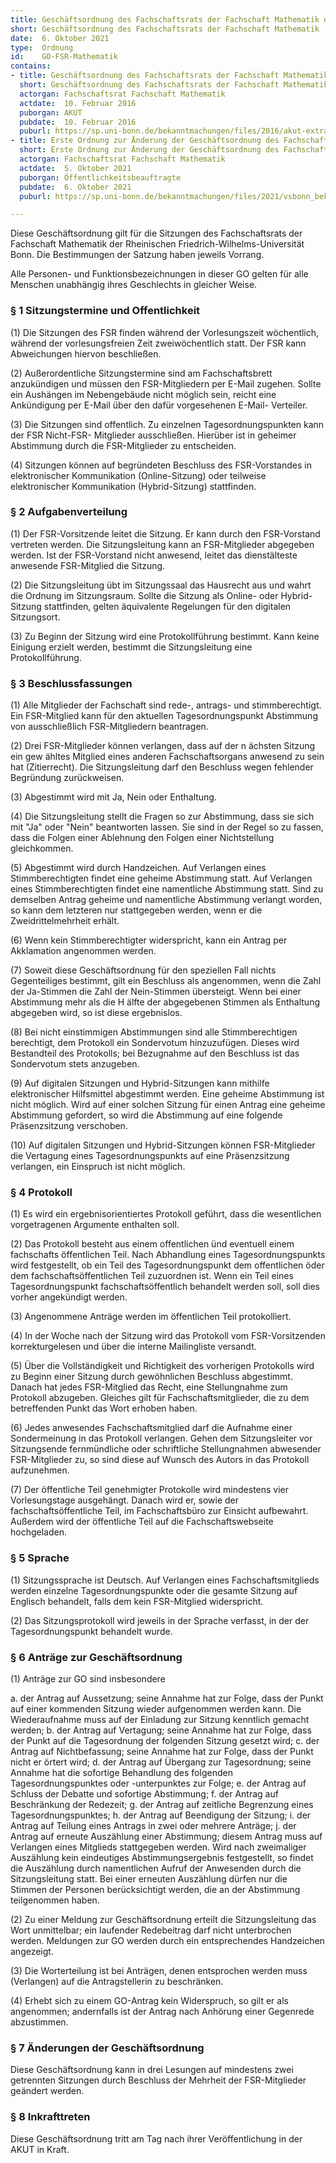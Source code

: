 ```yaml
---
title: Geschäftsordnung des Fachschaftsrats der Fachschaft Mathematik der Rheinischen Friedrich-Wilhelms-Universität Bonn
short: Geschäftsordnung des Fachschaftsrats der Fachschaft Mathematik
date:  6. Oktober 2021
type:  Ordnung
id:    GO-FSR-Mathematik
contains:
- title: Geschäftsordnung des Fachschaftsrats der Fachschaft Mathematik der Rheinischen Friedrich-Wilhelms-Universität Bonn
  short: Geschäftsordnung des Fachschaftsrats der Fachschaft Mathematik
  actorgan: Fachschaftsrat Fachschaft Mathematik
  actdate:  10. Februar 2016
  puborgan: AKUT
  pubdate:  10. Februar 2016
  puburl: https://sp.uni-bonn.de/bekanntmachungen/files/2016/akut-extra__Gesch%C3%A4ftsordnung-des-Fachschaftsrats-der-Fachschaft-Mathematik-der-Rheinischen-Friedrich-Wilhelms-Universit%C3%A4t-Bonn.pdf
- title: Erste Ordnung zur Änderung der Geschäftsordnung des Fachschaftsrates der Fachschaft Mathematik
  short: Erste Ordnung zur Änderung der Geschäftsordnung des Fachschaftsrates der Fachschaft Mathematik
  actorgan: Fachschaftsrat Fachschaft Mathematik
  actdate:  5. Oktober 2021
  puborgan: Öffentlichkeitsbeauftragte
  pubdate:  6. Oktober 2021
  puburl: https://sp.uni-bonn.de/bekanntmachungen/files/2021/vsbonn_bekanntmachung_2021-53.pdf

---
```


Diese Geschäftsordnung gilt für die Sitzungen des Fachschaftsrats der Fachschaft Mathematik der
Rheinischen Friedrich-Wilhelms-Universität Bonn. Die Bestimmungen der Satzung haben jeweils
Vorrang.

Alle Personen- und Funktionsbezeichnungen in dieser GO gelten für alle Menschen unabhängig ihres
Geschlechts in gleicher Weise.

### § 1 Sitzungstermine und Offentlichkeit

(1) Die Sitzungen des FSR finden während der Vorlesungszeit wöchentlich, während der vorlesungsfreien 
Zeit zweiwöchentlich statt. Der FSR kann Abweichungen hiervon beschließen.

(2) Außerordentliche Sitzungstermine sind am Fachschaftsbrett anzukündigen und müssen
den FSR-Mitgliedern per E-Mail zugehen. Sollte ein Aushängen im Nebengebäude nicht
möglich sein, reicht eine Ankündigung per E-Mail über den dafür vorgesehenen E-Mail-
Verteiler.

(3) Die Sitzungen sind offentlich.  ̈Zu einzelnen Tagesordnungspunkten kann der FSR Nicht-FSR-
Mitglieder ausschließen. Hierüber ist in geheimer Abstimmung durch die FSR-Mitglieder zu entscheiden.

(4) Sitzungen können auf begründeten Beschluss des FSR-Vorstandes in elektronischer Kommunikation
(Online-Sitzung) oder teilweise elektronischer Kommunikation (Hybrid-Sitzung)
stattfinden.


### § 2 Aufgabenverteilung

(1) Der FSR-Vorsitzende leitet die Sitzung. Er kann durch den FSR-Vorstand vertreten werden. Die
Sitzungsleitung kann an FSR-Mitglieder abgegeben werden. Ist der FSR-Vorstand nicht anwesend,
leitet das dienstälteste anwesende FSR-Mitglied die Sitzung.

(2) Die Sitzungsleitung übt im Sitzungssaal das Hausrecht aus und wahrt die Ordnung im
Sitzungsraum. Sollte die Sitzung als Online- oder Hybrid-Sitzung stattfinden, gelten äquivalente
Regelungen für den digitalen Sitzungsort.

(3) Zu Beginn der Sitzung wird eine Protokollführung bestimmt. Kann keine Einigung erzielt
werden, bestimmt die Sitzungsleitung eine Protokollführung.


### § 3 Beschlussfassungen

(1) Alle Mitglieder der Fachschaft sind rede-, antrags- und stimmberechtigt. Ein FSR-Mitglied
kann für den aktuellen Tagesordnungspunkt Abstimmung von ausschließlich FSR-Mitgliedern beantragen.

(2) Drei FSR-Mitglieder können verlangen, dass auf der n ̈achsten Sitzung ein gew ̈ahltes Mitglied
eines anderen Fachschaftsorgans anwesend zu sein hat (Zitierrecht). Die Sitzungsleitung darf den
Beschluss wegen fehlender Begründung zurückweisen.

(3) Abgestimmt wird mit Ja, Nein oder Enthaltung.

(4) Die Sitzungsleitung stellt die Fragen so zur Abstimmung, dass sie sich mit "Ja" oder "Nein"
beantworten lassen. Sie sind in der Regel so zu fassen, dass die Folgen einer Ablehnung den Folgen
einer Nichtstellung gleichkommen.

(5) Abgestimmt wird durch Handzeichen. Auf Verlangen eines Stimmberechtigten findet eine geheime 
Abstimmung statt. Auf Verlangen eines Stimmberechtigten findet eine namentliche Abstimmung
statt. Sind zu demselben Antrag geheime und namentliche Abstimmung verlangt worden, so kann
dem letzteren nur stattgegeben werden, wenn er die Zweidrittelmehrheit erhält.

(6) Wenn kein Stimmberechtigter widerspricht, kann ein Antrag per Akklamation angenommen
werden.

(7) Soweit diese Geschäftsordnung für den speziellen Fall nichts Gegenteiliges bestimmt, gilt ein
Beschluss als angenommen, wenn die Zahl der Ja-Stimmen die Zahl der Nein-Stimmen übersteigt.
Wenn bei einer Abstimmung mehr als die H ̈alfte der abgegebenen Stimmen als Enthaltung abgegeben 
wird, so ist diese ergebnislos.

(8) Bei nicht einstimmigen Abstimmungen sind alle Stimmberechtigen berechtigt, dem Protokoll
ein Sondervotum hinzuzufügen. Dieses wird Bestandteil des Protokolls; bei Bezugnahme auf den
Beschluss ist das Sondervotum stets anzugeben.

(9) Auf digitalen Sitzungen und Hybrid-Sitzungen kann mithilfe elektronischer Hilfsmittel
abgestimmt werden. Eine geheime Abstimmung ist nicht möglich. Wird auf einer solchen
Sitzung für einen Antrag eine geheime Abstimmung gefordert, so wird die Abstimmung
auf eine folgende Präsenzsitzung verschoben.

(10) Auf digitalen Sitzungen und Hybrid-Sitzungen können FSR-Mitglieder die Vertagung eines
Tagesordnungspunkts auf eine Präsenzsitzung verlangen, ein Einspruch ist nicht möglich.


### § 4 Protokoll

(1) Es wird ein ergebnisorientiertes Protokoll geführt, dass die wesentlichen vorgetragenen Argumente 
enthalten soll.

(2) Das Protokoll besteht aus einem offentlichen ünd eventuell einem fachschafts ̈offentlichen Teil.
Nach Abhandlung eines Tagesordnungspunkts wird festgestellt, ob ein Teil des Tagesordnungspunkt
dem offentlichen öder dem fachschaftsöffentlichen Teil zuzuordnen ist. Wenn ein Teil eines Tagesordnungspunkt 
fachschaftsöffentlich behandelt werden soll, soll dies vorher angekündigt werden.

(3) Angenommene Anträge werden im  ̈offentlichen Teil protokolliert.

(4) In der Woche nach der Sitzung wird das Protokoll vom FSR-Vorsitzenden korrekturgelesen und
über die interne Mailingliste versandt.

(5) Über die Vollständigkeit und Richtigkeit des vorherigen Protokolls wird zu Beginn einer Sitzung
durch gewöhnlichen Beschluss abgestimmt. Danach hat jedes FSR-Mitglied das Recht, eine Stellungnahme 
zum Protokoll abzugeben. Gleiches gilt für Fachschaftsmitglieder, die zu dem betreffenden
Punkt das Wort erhoben haben.

(6) Jedes anwesendes Fachschaftsmitglied darf die Aufnahme einer Sondermeinung in das Protokoll 
verlangen. Gehen dem Sitzungsleiter vor Sitzungsende fernmündliche oder schriftliche Stellungnahmen 
abwesender FSR-Mitglieder zu, so sind diese auf Wunsch des Autors in das Protokoll
aufzunehmen.

(7) Der öffentliche Teil genehmigter Protokolle wird mindestens vier Vorlesungstage ausgehängt.
Danach wird er, sowie der fachschaftsöffentliche Teil, im Fachschaftsbüro zur Einsicht aufbewahrt.
Außerdem wird der öffentliche Teil auf die Fachschaftswebseite hochgeladen.


### § 5 Sprache

(1) Sitzungssprache ist Deutsch. Auf Verlangen eines Fachschaftsmitglieds werden einzelne Tagesordnungspunkte 
oder die gesamte Sitzung auf Englisch behandelt, falls dem kein FSR-Mitglied widerspricht.

(2) Das Sitzungsprotokoll wird jeweils in der Sprache verfasst, in der der Tagesordnungspunkt
behandelt wurde.


### § 6 Anträge zur Geschäftsordnung

(1) Anträge zur GO sind insbesondere

a. der Antrag auf Aussetzung; seine Annahme hat zur Folge, dass der Punkt auf einer kommenden
    Sitzung wieder aufgenommen werden kann. Die Wiederaufnahme muss auf der Einladung zur
    Sitzung kenntlich gemacht werden;
b. der Antrag auf Vertagung; seine Annahme hat zur Folge, dass der Punkt auf die Tagesordnung
    der folgenden Sitzung gesetzt wird;
c. der Antrag auf Nichtbefassung; seine Annahme hat zur Folge, dass der Punkt nicht er ̈ortert
    wird;
d. der Antrag auf Übergang zur Tagesordnung; seine Annahme hat die sofortige Behandlung des
    folgenden Tagesordnungspunktes oder -unterpunktes zur Folge;
e. der Antrag auf Schluss der Debatte und sofortige Abstimmung;
f. der Antrag auf Beschränkung der Redezeit;
g. der Antrag auf zeitliche Begrenzung eines Tagesordnungspunktes;
h. der Antrag auf Beendigung der Sitzung;
i. der Antrag auf Teilung eines Antrags in zwei oder mehrere Anträge;
j. der Antrag auf erneute Auszählung einer Abstimmung; diesem Antrag muss auf Verlangen
    eines Mitglieds stattgegeben werden. Wird nach zweimaliger Auszählung kein eindeutiges Abstimmungsergebnis 
    festgestellt, so findet die Auszählung durch namentlichen Aufruf der Anwesenden 
    durch die Sitzungsleitung statt. Bei einer erneuten Auszählung dürfen nur die Stimmen
    der Personen berücksichtigt werden, die an der Abstimmung teilgenommen haben.

(2) Zu einer Meldung zur Geschäftsordnung erteilt die Sitzungsleitung das Wort unmittelbar;
ein laufender Redebeitrag darf nicht unterbrochen werden. Meldungen zur GO werden durch ein
entsprechendes Handzeichen angezeigt.

(3) Die Worterteilung ist bei Anträgen, denen entsprochen werden muss (Verlangen) auf die Antragstellerin zu beschränken.

(4) Erhebt sich zu einem GO-Antrag kein Widerspruch, so gilt er als angenommen; andernfalls ist
der Antrag nach Anhörung einer Gegenrede abzustimmen.


### § 7 Änderungen der Geschäftsordnung

Diese Geschäftsordnung kann in drei Lesungen auf mindestens zwei getrennten Sitzungen durch
Beschluss der Mehrheit der FSR-Mitglieder geändert werden.


### § 8 Inkrafttreten

Diese Geschäftsordnung tritt am Tag nach ihrer Veröffentlichung in der AKUT in Kraft.
